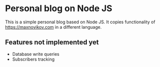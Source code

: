 # Personal blog on Node JS
This is a simple personal blog based on Node JS. It copies functionality of https://maxnovikov.com in a different language.


## Features not implemented yet
- Database write queries
- Subscribers tracking